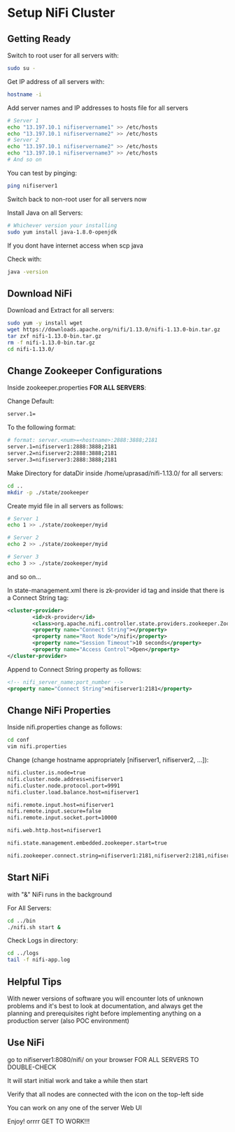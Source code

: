 # Setup NiFi Cluster

## Getting Ready

Switch to root user for all servers with:

```bash
sudo su -
```

Get IP address of all servers with:

```bash
hostname -i
```

Add server names and IP addresses to hosts file for all servers

```bash
# Server 1
echo "13.197.10.1 nifiservername1" >> /etc/hosts
echo "13.197.10.1 nifiservername2" >> /etc/hosts
# Server 2
echo "13.197.10.1 nifiservername2" >> /etc/hosts
echo "13.197.10.1 nifiservername3" >> /etc/hosts
# And so on
```

You can test by pinging:

```bash
ping nifiserver1
```

Switch back to non-root user for all servers now

Install Java on all Servers:

```bash
# Whichever version your installing
sudo yum install java-1.8.0-openjdk
```

If you dont have internet access when scp java

Check with:

```bash
java -version
```

## Download NiFi

Download and Extract for all servers:

```bash
sudo yum -y install wget
wget https://downloads.apache.org/nifi/1.13.0/nifi-1.13.0-bin.tar.gz
tar zxf nifi-1.13.0-bin.tar.gz
rm -f nifi-1.13.0-bin.tar.gz
cd nifi-1.13.0/
```

## Change Zookeeper Configurations

Inside zookeeper.properties <b>FOR ALL SERVERS</b>:

Change Default:

```bash
server.1=
```

To the following format:

```bash
# format: server.<num>=<hostname>:2888:3888;2181
server.1=nifiserver1:2888:3888;2181
server.2=nifiserver2:2888:3888;2181
server.3=nifiserver3:2888:3888;2181
```

Make Directory for dataDir inside /home/uprasad/nifi-1.13.0/ for all servers:

```bash
cd ..
mkdir -p ./state/zookeeper
```

Create myid file in all servers as follows:

```bash
# Server 1
echo 1 >> ./state/zookeeper/myid
```

```bash
# Server 2
echo 2 >> ./state/zookeeper/myid
```

```bash
# Server 3
echo 3 >> ./state/zookeeper/myid
```

and so on...

In state-management.xml there is zk-provider id tag and inside that there is a Connect String tag:

```xml
<cluster-provider>
        <id>zk-provider</id>
        <class>org.apache.nifi.controller.state.providers.zookeeper.ZooKeeperStateProvider</class>
        <property name="Connect String"></property>
        <property name="Root Node">/nifi</property>
        <property name="Session Timeout">10 seconds</property>
        <property name="Access Control">Open</property>
</cluster-provider>
```

Append to Connect String property as follows:

```xml
<!-- nifi_server_name:port_number -->
<property name="Connect String">nifiserver1:2181</property>
```

## Change NiFi Properties

Inside nifi.properties change as follows:

```bash
cd conf
vim nifi.properties
```

Change (change hostname appropriately [nifiserver1, nifiserver2, ...]):

```bash
nifi.cluster.is.node=true
nifi.cluster.node.address=nifiserver1
nifi.cluster.node.protocol.port=9991
nifi.cluster.load.balance.host=nifiserver1

nifi.remote.input.host=nifiserver1
nifi.remote.input.secure=false
nifi.remote.input.socket.port=10000

nifi.web.http.host=nifiserver1

nifi.state.management.embedded.zookeeper.start=true

nifi.zookeeper.connect.string=nifiserver1:2181,nifiserver2:2181,nifiserver3:2181
```

## Start NiFi

with "&" NiFi runs in the background

For All Servers:

```bash
cd ../bin
./nifi.sh start &
```

Check Logs in directory:

```bash
cd ../logs
tail -f nifi-app.log
```

## Helpful Tips

With newer versions of software you will encounter lots of unknown problems and it's best to look at documentation, and always get the planning and prerequisites right before implementing anything on a production server (also POC environment)

## Use NiFi

go to nifiserver1:8080/nifi/ on your browser FOR ALL SERVERS TO DOUBLE-CHECK

It will start initial work and take a while then start

Verify that all nodes are connected with the icon on the top-left side

You can work on any one of the server Web UI

Enjoy! orrrr GET TO WORK!!!
